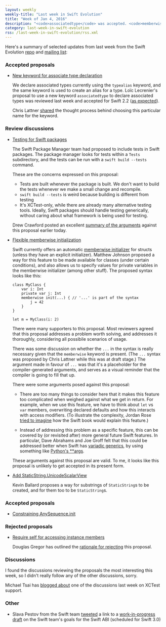 ```yaml
---
layout: weekly
weekly-title: "Last week in Swift Evolution"
title: "Week of Jan 4, 2016"
description: "<code>associatedtype</code> was accepted. <code>memberwise init</code> and package testing were hotly debated."
category: last-week-in-swift-evolution
rss: /last-week-in-swift-evolution/rss.xml
---
```


Here's a summary of selected updates from last
week from the Swift Evolution
[repo](https://github.com/apple/swift-evolution) and [mailing
list](https://lists.swift.org/pipermail/swift-evolution/):

### Accepted proposals

  - [New keyword for associate type declaration][associated]

    We declare associated types currently using the `typealias` keyword,
    and the same keyword is used to create an alias for a type. Loïc
    Lecrenier's proposal to use a new keyword `associatedtype` to
    declare associated types was reviewed last week and
    accepted for Swift 2.2 ([as expected](/last-week-in-swift-evolution/2016/swift-evolution-week-of-12-28#associatedtype)).

    Chris Lattner [shared](https://lists.swift.org/pipermail/swift-evolution/Week-of-Mon-20160104/006071.html) the thought process behind
    choosing this particular name for the keyword.

### Review discussions

  - <a name="swift-pm-testing"></a>
    [Testing for Swift packages][swift_tests]

    The Swift Package Manager team had proposed to include tests in
    Swift packages. The package manager looks for tests within a `Tests`
    subdirectory, and the tests can be run with a `swift build --tests`
    command.

    These are the concerns expressed on this proposal:

      * Tests are built whenever the package is built. We don't want to
        build the tests whenever we make a small change and recompile.
      * `swift build --tests` is weird because building is different
        from testing
      * It's XCTest-only, while there are already many alternative
        testing tools. Ideally, Swift packages should handle testing
        generically, without caring about what framework is being used
        for testing.

    Drew Crawford posted an excellent [summary of the arguments](https://lists.swift.org/pipermail/swift-evolution/Week-of-Mon-20160111/006197.html)
    against this proposal earlier today.

  - <a name="memberwise-init"></a>
    [Flexible memberwise initialization][flexible_init]

    Swift currently offers an automatic [memberwise
    initializer][memberwise_swift_book] for structs (unless they
    have an explicit initializer).
    Matthew Johnson proposed a way for this feature to be made available
    for classes (under certain conditions), and also allows us to
    specify values for private variables in the memberwise initializer
    (among other stuff). The proposed syntax looks like this:

        class MyClass {
            var i: Int
            private var j: Int
            memberwise init(...) { // '...' is part of the syntax
                j = 42
            }
        }

        let m = MyClass(i: 2)

    There were many supporters to this proposal. Most reviewers agreed 
    that this proposal addresses a problem worth solving, and addresses
    it thoroughly, considering all possibile scenarios of usage.
    
    There was some discussion on whether the `...` in the syntax is
    really necessary given that the `memberwise` keyword is present.
    (The `...` syntax was proposed by Chris Lattner while this was at
    draft stage.) The argument made in favour of `...` was that it's a
    placeholder for the compiler-generated arguments, and serves as a
    visual reminder that the compiler is going to fill that up.

    There were some arguments posed against this proposal:

      * There are too many things to consider here that it makes this
        feature too complicated when weighed against what we get in
        return. For example, when we use this feature, we have to think
        about `let` vs `var` members, overwriting declared defaults and
        how this interacts with access modifiers. (To illustrate the
        complexity, Jordan Rose [tried to imagine](https://lists.swift.org/pipermail/swift-evolution/Week-of-Mon-20160104/005960.html)
        how the Swift book would explain this feature.)

      * Instead of addressing this problem as a specific feature, this
        can be covered by (or revisited after) more general future Swift
        features. In particular, Dave Abrahams and Joe Groff felt that
        this could be addressed better when Swift has [variadic
        generics](https://en.wikipedia.org/wiki/Variadic_template), by
        using something like [Python's
        **args](https://docs.python.org/dev/tutorial/controlflow.html#arbitrary-argument-lists).

    These arguments against this proposal are valid. To me, it looks
    like this proposal is unlikely to get accepted in its present form. 

[associated]: https://github.com/apple/swift-evolution/blob/master/proposals/0011-replace-typealias-associated.md
[swift_tests]: https://github.com/apple/swift-evolution/blob/master/proposals/0019-package-manager-testing.md
[flexible_init]: https://github.com/apple/swift-evolution/blob/master/proposals/0018-flexible-memberwise-initialization.md
[memberwise_swift_book]: https://developer.apple.com/library/ios/documentation/Swift/Conceptual/Swift_Programming_Language/Initialization.html#//apple_ref/doc/uid/TP40014097-CH18-ID214

  - [Add StaticString.UnicodeScalarView](https://github.com/apple/swift-evolution/blob/master/proposals/0010-add-staticstring-unicodescalarview.md)

    Kevin Ballard proposes a way for substrings of `StaticString`s to be
    created, and for them too to be `StaticString`s.

### Accepted proposals

  * [Constraining AnySequence.init](https://github.com/apple/swift-evolution/blob/master/proposals/0014-constrained-AnySequence.md)

### Rejected proposals

  * [Require self for accessing instance members](https://github.com/apple/swift-evolution/blob/master/proposals/0009-require-self-for-accessing-instance-members.md)

    Douglas Gregor has outlined the [rationale for rejecting](https://lists.swift.org/pipermail/swift-evolution/Week-of-Mon-20160104/005478.html) this proposal.

### Discussions

I found the discussions reviewing the proposals the most interesting
this week, so I didn't really follow any of the other discussions,
sorry.

Michael Tsai has [blogged about](http://mjtsai.com/blog/2016/01/10/proposal-xctest-support-for-swift-error-handling/) one of the discussions last week on XCTest support.

### Other

 - <a name="lib-binary-compat"></a>
   Slava Pestov from the Swift team [tweeted](https://twitter.com/slava_pestov/status/685257918220898304) a link to a [work-in-progress draft](https://github.com/apple/swift/blob/master/docs/LibraryEvolution.rst) on the Swift team's goals
   for the Swift ABI (scheduled for Swift 3.0)

